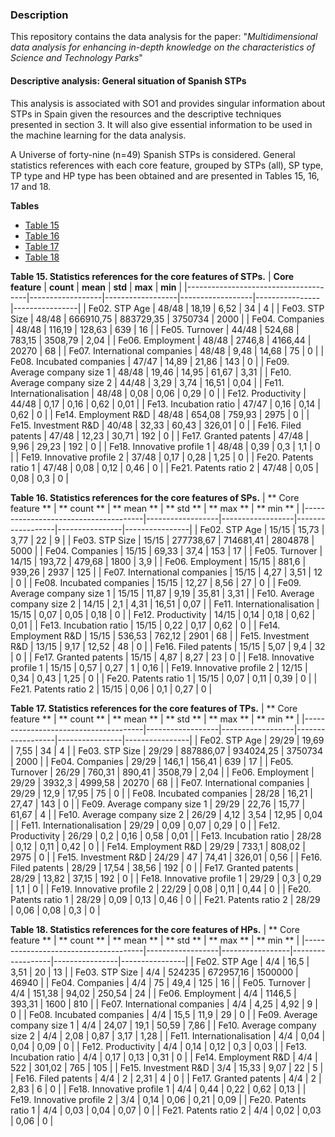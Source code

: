 ### Description
This repository contains the data analysis for the paper: "*Multidimensional data analysis for enhancing in-depth knowledge on the characteristics of Science and Technology Parks*"


#### Descriptive analysis: General situation of Spanish STPs

This analysis is associated with SO1 and provides singular information about STPs in Spain given the resources and the descriptive techniques presented in section 3. It will also give essential information to be used in the machine learning for the data analysis.

A Universe of forty-nine (n=49) Spanish STPs is considered. General statistics references with each core feature, grouped by STPs (all), SP type, TP type and HP type has been obtained and are presented in Tables 15, 16, 17 and 18.

**Tables**  
- [Table 15](#table-15) 
- [Table 16](#table-16) 
- [Table 17](#table-17) 
- [Table 18](#table-18) 

**Table 15. Statistics references for the core features of STPs.**<a id="table-15"></a>
| **Core feature**              | **count** | **mean**  | **std**   | **max** | **min** |
|--------------------------------------|------------------|------------------|------------------|----------------|----------------|
|     Fe02. STP Age                    |     48/48        |     18,19        |     6,52         |     34         |     4          |
|     Fe03. STP Size                   |     48/48        |     666910,75    |     883729,35    |     3750734    |     2000       |
|     Fe04. Companies                  |     48/48        |     116,19       |     128,63       |     639        |     16         |
|     Fe05. Turnover                   |     44/48        |     524,68       |     783,15       |     3508,79    |     2,04       |
|     Fe06. Employment                 |     48/48        |     2746,8       |     4166,44      |     20270      |     68         |
|     Fe07. International companies    |     48/48        |     9,48         |     14,68        |     75         |     0          |
|     Fe08. Incubated companies        |     47/47        |     14,89        |     21,86        |     143        |     0          |
|     Fe09. Average company size 1     |     48/48        |     19,46        |     14,95        |     61,67      |     3,31       |
|     Fe10. Average company size 2     |     44/48        |     3,29         |     3,74         |     16,51      |     0,04       |
|     Fe11. Internationalisation       |     48/48        |     0,08         |     0,06         |     0,29       |     0          |
|     Fe12. Productivity               |     44/48        |     0,17         |     0,16         |     0,62       |     0,01       |
|     Fe13. Incubation ratio           |     47/47        |     0,16         |     0,14         |     0,62       |     0          |
|     Fe14. Employment R&D             |     48/48        |     654,08       |     759,93       |     2975       |     0          |
|     Fe15. Investment R&D             |     40/48        |     32,33        |     60,43        |     326,01     |     0          |
|     Fe16. Filed patents              |     47/48        |     12,23        |     30,71        |     192        |     0          |
|     Fe17. Granted patents            |     47/48        |     9,96         |     29,23        |     192        |     0          |
|     Fe18. Innovative profile 1       |     48/48        |     0,39         |     0,3          |     1,1        |     0          |
|     Fe19. Innovative profile 2       |     37/48        |     0,17         |     0,28         |     1,25       |     0          |
|     Fe20. Patents ratio 1            |     47/48        |     0,08         |     0,12         |     0,46       |     0          |
|     Fe21. Patents ratio 2            |     47/48        |     0,05         |     0,08         |     0,3        |     0          |



**Table 16. Statistics references for the core features of SPs.**<a id="table-16"></a>
| **    Core feature   **              | **    count   ** | **    mean   **  | **    std   **   | **    max   ** | **    min   ** |
|--------------------------------------|------------------|------------------|------------------|----------------|----------------|
|     Fe02. STP Age                    |     15/15        |     15,73        |     3,77         |     22         |     9          |
|     Fe03. STP Size                   |     15/15        |     277738,67    |     714681,41    |     2804878    |     5000       |
|     Fe04. Companies                  |     15/15        |     69,33        |     37,4         |     153        |     17         |
|     Fe05. Turnover                   |     14/15        |     193,72       |     479,68       |     1800       |     3,9        |
|     Fe06. Employment                 |     15/15        |     881,6        |     939,26       |     2937       |     125        |
|     Fe07. International companies    |     15/15        |     4,27         |     3,51         |     12         |     0          |
|     Fe08. Incubated companies        |     15/15        |     12,27        |     8,56         |     27         |     0          |
|     Fe09. Average company size 1     |     15/15        |     11,87        |     9,19         |     35,81      |     3,31       |
|     Fe10. Average company size 2     |     14/15        |     2,1          |     4,31         |     16,51      |     0,07       |
|     Fe11. Internationalisation       |     15/15        |     0,07         |     0,05         |     0,18       |     0          |
|     Fe12. Productivity               |     14/15        |     0,14         |     0,18         |     0,62       |     0,01       |
|     Fe13. Incubation ratio           |     15/15        |     0,22         |     0,17         |     0,62       |     0          |
|     Fe14. Employment R&D             |     15/15        |     536,53       |     762,12       |     2901       |     68         |
|     Fe15. Investment R&D             |     13/15        |     9,17         |     12,52        |     48         |     0          |
|     Fe16. Filed patents              |     15/15        |     5,07         |     9,4          |     32         |     0          |
|     Fe17. Granted patents            |     15/15        |     4,87         |     8,27         |     23         |     0          |
|     Fe18. Innovative profile 1       |     15/15        |     0,57         |     0,27         |     1          |     0,16       |
|     Fe19. Innovative profile 2       |     12/15        |     0,34         |     0,43         |     1,25       |     0          |
|     Fe20. Patents ratio 1            |     15/15        |     0,07         |     0,11         |     0,39       |     0          |
|     Fe21. Patents ratio 2            |     15/15        |     0,06         |     0,1          |     0,27       |     0          |




**Table 17. Statistics references for the core features of TPs.**<a id="table-17"></a>
| **    Core feature   **              | **    count   ** | **    mean   **  | **    std   **   | **    max   ** | **    min   ** |
|--------------------------------------|------------------|------------------|------------------|----------------|----------------|
|     Fe02. STP Age                    |     29/29        |     19,69        |     7,55         |     34         |     4          |
|     Fe03. STP Size                   |     29/29        |     887886,07    |     934024,25    |     3750734    |     2000       |
|     Fe04. Companies                  |     29/29        |     146,1        |     156,41       |     639        |     17         |
|     Fe05. Turnover                   |     26/29        |     760,31       |     890,41       |     3508,79    |     2,04       |
|     Fe06. Employment                 |     29/29        |     3932,3       |     4999,58      |     20270      |     68         |
|     Fe07. International companies    |     29/29        |     12,9         |     17,95        |     75         |     0          |
|     Fe08. Incubated companies        |     28/28        |     16,21        |     27,47        |     143        |     0          |
|     Fe09. Average company size 1     |     29/29        |     22,76        |     15,77        |     61,67      |     4          |
|     Fe10. Average company size 2     |     26/29        |     4,12         |     3,54         |     12,95      |     0,04       |
|     Fe11. Internationalisation       |     29/29        |     0,09         |     0,07         |     0,29       |     0          |
|     Fe12. Productivity               |     26/29        |     0,2          |     0,16         |     0,58       |     0,01       |
|     Fe13. Incubation ratio           |     28/28        |     0,12         |     0,11         |     0,42       |     0          |
|     Fe14. Employment R&D             |     29/29        |     733,1        |     808,02       |     2975       |     0          |
|     Fe15. Investment R&D             |     24/29        |     47           |     74,41        |     326,01     |     0,56       |
|     Fe16. Filed patents              |     28/29        |     17,54        |     38,56        |     192        |     0          |
|     Fe17. Granted patents            |     28/29        |     13,82        |     37,15        |     192        |     0          |
|     Fe18. Innovative profile 1       |     29/29        |     0,3          |     0,29         |     1,1        |     0          |
|     Fe19. Innovative profile 2       |     22/29        |     0,08         |     0,11         |     0,44       |     0          |
|     Fe20. Patents ratio 1            |     28/29        |     0,09         |     0,13         |     0,46       |     0          |
|     Fe21. Patents ratio 2            |     28/29        |     0,06         |     0,08         |     0,3        |     0          |



**Table 18. Statistics references for the core features of HPs.**<a id="table-18"></a>
| **    Core feature   **              | **    count   ** | **    mean   ** | **    std   **   | **    max   ** | **    min   ** |
|--------------------------------------|------------------|-----------------|------------------|----------------|----------------|
|     Fe02. STP Age                    |     4/4          |     16,5        |     3,51         |     20         |     13         |
|     Fe03. STP Size                   |     4/4          |     524235      |     672957,16    |     1500000    |     46940      |
|     Fe04. Companies                  |     4/4          |     75          |     49,4         |     125        |     16         |
|     Fe05. Turnover                   |     4/4          |     151,38      |     94,02        |     250,54     |     24         |
|     Fe06. Employment                 |     4/4          |     1146,5      |     393,31       |     1600       |     810        |
|     Fe07. International companies    |     4/4          |     4,25        |     4,92         |     9          |     0          |
|     Fe08. Incubated companies        |     4/4          |     15,5        |     11,9         |     29         |     0          |
|     Fe09. Average company size 1     |     4/4          |     24,07       |     19,1         |     50,59      |     7,86       |
|     Fe10. Average company size 2     |     4/4          |     2,08        |     0,87         |     3,17       |     1,28       |
|     Fe11. Internationalisation       |     4/4          |     0,04        |     0,04         |     0,09       |     0          |
|     Fe12. Productivity               |     4/4          |     0,14        |     0,12         |     0,3        |     0,03       |
|     Fe13. Incubation ratio           |     4/4          |     0,17        |     0,13         |     0,31       |     0          |
|     Fe14. Employment R&D             |     4/4          |     522         |     301,02       |     765        |     105        |
|     Fe15. Investment R&D             |     3/4          |     15,33       |     9,07         |     22         |     5          |
|     Fe16. Filed patents              |     4/4          |     2           |     2,31         |     4          |     0          |
|     Fe17. Granted patents            |     4/4          |     2           |     2,83         |     6          |     0          |
|     Fe18. Innovative profile 1       |     4/4          |     0,44        |     0,22         |     0,62       |     0,13       |
|     Fe19. Innovative profile 2       |     3/4          |     0,14        |     0,06         |     0,21       |     0,09       |
|     Fe20. Patents ratio 1            |     4/4          |     0,03        |     0,04         |     0,07       |     0          |
|     Fe21. Patents ratio 2            |     4/4          |     0,02        |     0,03         |     0,06       |     0          |
